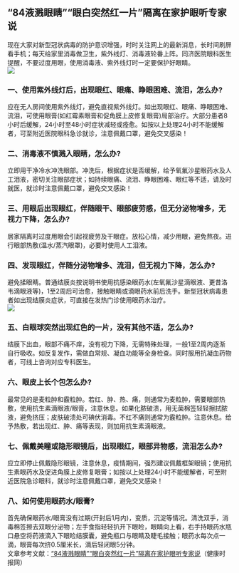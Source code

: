 ## “84液溅眼睛”“眼白突然红一片”隔离在家护眼听专家说  
现在大家对新型冠状病毒的防护意识增强，时时关注网上的最新消息，长时间刷屏看手机；每天给家里消毒做卫生，紫外线灯、消毒液轮番上阵。同济医院眼科医生提醒，不要过度用眼，使用消毒液、紫外线灯时一定要保护好眼睛。  
![](http://cdncms.v-keep.cn/wp-content/uploads/2020/03/timg-73-1024x683.jpg)  
### 一、使用紫外线灯后，出现眼红、眼痛、睁眼困难、流泪，怎么办?  
应在无人房间使用紫外线灯，避免直视紫外线灯。如出现眼红、眼痛、睁眼困难、流泪，可使用眼膏(如红霉素眼膏和促角膜上皮修复眼膏)局部治疗。大部分患者8小时后缓解，24小时至48小时症状减轻或痊愈。如按以上处理24小时不能缓解者，可至附近医院眼科急诊就诊，注意佩戴口罩，避免交叉感染！  
### 二、消毒液不慎溅入眼睛，怎么办?  
立即用干净冷水冲洗眼部。冲洗后，根据症状是否缓解，给予氧氟沙星眼药水及人工泪液，密切关注眼部症状；如持续眼痛、流泪、睁眼困难、眼红等不适，请及时就医，就诊时注意佩戴口罩，避免交叉感染！  
### 三、用眼后出现眼红，伴随眼干、眼部疲劳感，但无分泌物增多，无视力下降，怎么办?  
居家隔离时过度用眼会引起视疲劳及干眼症。放松心情，减少用眼，避免熬夜。进行眼部热敷(温水/蒸汽眼罩)，必要时使用人工泪液。  
### 四、发现眼红，伴随分泌物增多、流泪，但无视力下降，怎么办?  
避免揉眼睛。普通结膜炎按说明书使用抗感染眼药水(左氧氟沙星滴眼液、更昔洛韦滴眼液等)，1至2周后可治愈，接触眼睛或滴眼药水前后洗手。新型冠状病毒患者如出现结膜炎症状，可直接在发热门诊使用眼药水治疗。  
![](http://cdncms.v-keep.cn/wp-content/uploads/2020/03/u2825573253767358934fm26gp0.jpg)  
### 五、白眼球突然出现红色的一片，没有其他不适，怎么办?  
结膜下出血，眼部不痛不痒，没有视力下降，无需特殊处理，一般1至2周内逐渐自行吸收。如反复发作，需做血常规、凝血功能等全身检查。同时服用抗凝血药物者，可线上咨询对应专科医生。  
### 六、眼皮上长个包怎么办?  
最常见的是麦粒肿和霰粒肿。若红、肿、热、痛，则通常为麦粒肿，需要眼部热敷，使用抗生素滴眼液/眼膏，注意休息。如果化脓破溃，用无菌棉签轻轻擦拭脓液，避免挤压；皮肤破溃处可碘伏消毒。不红不痛则通常为霰粒肿。注意休息。给予热敷，若出现红、肿、痛等表现，则加用抗生素滴眼液。  
### 七、佩戴美瞳或隐形眼镜后，出现眼红，眼部异物感，流泪怎么办?  
应立即停止佩戴隐形眼镜，注意休息，疫情期间，强烈建议佩戴框架眼镜；使用抗生素眼药水及促进角膜上皮修复眼膏；如按以上处理24小时不能缓解者，可至附近医院急诊眼科，就诊时注意佩戴口罩，避免交叉感染！  
### 八、如何使用眼药水/眼膏?  
首先确保眼药水/眼膏没有过期(开封后1月内)，变质，沉淀等情况。清洗双手，消毒棉签擦去双眼分泌物；左手食指轻轻扒开下眼睑，眼睛向上看，右手持眼药水瓶口悬空将药液滴入下眼睑结膜囊，避免瓶口与眼睛及睫毛接触；眼药水每次点一滴，眼膏每次挤0.5厘米长，滴后轻闭眼5分钟。  
文章参考文献：<a href="http://www.jksb.com.cn/html/2020/jjxxgzbd_0203/158988.html">“84液溅眼睛”“眼白突然红一片”隔离在家护眼听专家说</a>（健康时报网）  
